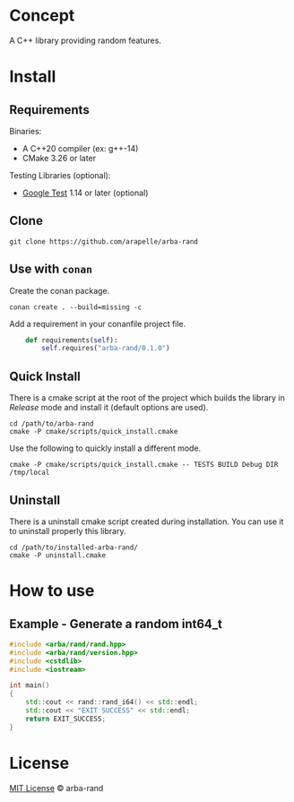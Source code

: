 # Concept #

A C++ library providing random features.

# Install #
## Requirements ##

Binaries:

- A C++20 compiler (ex: g++-14)
- CMake 3.26 or later

Testing Libraries (optional):

- [Google Test](https://github.com/google/googletest) 1.14 or later (optional)

## Clone

```
git clone https://github.com/arapelle/arba-rand
```

## Use with `conan`

Create the conan package.
```
conan create . --build=missing -c
```
Add a requirement in your conanfile project file.
```python
    def requirements(self):
        self.requires("arba-rand/0.1.0")
```

## Quick Install ##
There is a cmake script at the root of the project which builds the library in *Release* mode and install it (default options are used).
```
cd /path/to/arba-rand
cmake -P cmake/scripts/quick_install.cmake
```
Use the following to quickly install a different mode.
```
cmake -P cmake/scripts/quick_install.cmake -- TESTS BUILD Debug DIR /tmp/local
```

## Uninstall ##
There is a uninstall cmake script created during installation. You can use it to uninstall properly this library.
```
cd /path/to/installed-arba-rand/
cmake -P uninstall.cmake
```

# How to use
## Example - Generate a random int64_t
```c++
#include <arba/rand/rand.hpp>
#include <arba/rand/version.hpp>
#include <cstdlib>
#include <iostream>

int main()
{
    std::cout << rand::rand_i64() << std::endl;
    std::cout << "EXIT SUCCESS" << std::endl;
    return EXIT_SUCCESS;
}
```

# License

[MIT License](./LICENSE.md) © arba-rand
